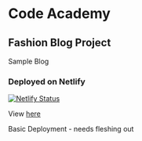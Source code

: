 # Code Academy 
## Fashion Blog Project
Sample Blog
### Deployed on Netlify 
[![Netlify Status](https://api.netlify.com/api/v1/badges/57eb34be-ee1e-4498-bad7-423565a5ef73/deploy-status)](https://app.netlify.com/sites/lighthearted-faun-52ab17/deploys)

View [here](https://lighthearted-faun-52ab17.netlify.app/)

Basic Deployment - needs fleshing out 
